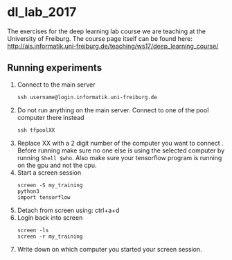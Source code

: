 # dl_lab_2017
The exercises for the deep learning lab course we are teaching at the University of Freiburg.  The course page itself can be found here: http://ais.informatik.uni-freiburg.de/teaching/ws17/deep_learning_course/

## Running experiments
1. Connect to the main server
      ```Shell
      ssh username@login.informatik.uni-freiburg.de
      ```
2. Do not run anything on the main server. Connect to one of the pool 
  computer there instead
      ```Shell
      ssh tfpoolXX
      ```
3. Replace XX with a 2 digit number of the computer you want to connect . 
Before running make sure no one else is using the selected computer by running ```Shell $who```. 
Also make sure your tensorflow program is running on the gpu and not the cpu.
4. Start a screen session
      ```Shell
      screen -S my_training
      python3
      import tensorflow
      ```
5. Detach from screen using: ctrl+a+d  
6. Login back into screen
      ```Shell
      screen -ls
      screen -r my_training
      ```
7. Write down on which computer you started your screen session.